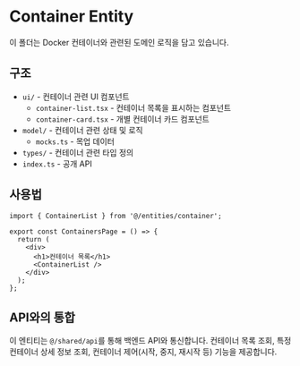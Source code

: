 # Container Entity

이 폴더는 Docker 컨테이너와 관련된 도메인 로직을 담고 있습니다.

## 구조

- `ui/` - 컨테이너 관련 UI 컴포넌트
  - `container-list.tsx` - 컨테이너 목록을 표시하는 컴포넌트
  - `container-card.tsx` - 개별 컨테이너 카드 컴포넌트
- `model/` - 컨테이너 관련 상태 및 로직
  - `mocks.ts` - 목업 데이터
- `types/` - 컨테이너 관련 타입 정의
- `index.ts` - 공개 API

## 사용법

```tsx
import { ContainerList } from '@/entities/container';

export const ContainersPage = () => {
  return (
    <div>
      <h1>컨테이너 목록</h1>
      <ContainerList />
    </div>
  );
};
```

## API와의 통합

이 엔티티는 `@/shared/api`를 통해 백엔드 API와 통신합니다. 컨테이너 목록 조회, 특정 컨테이너 상세 정보 조회, 컨테이너 제어(시작, 중지, 재시작 등) 기능을 제공합니다. 